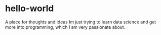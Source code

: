 # hello-world
A place for thoughts and ideas
Im just trying to learn data science and get more into programming, which I am very passionate about.
